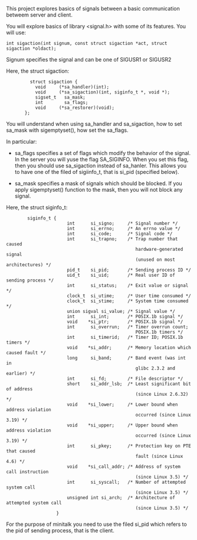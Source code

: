 This project explores basics of signals between a basic communication betweem server and client.

You will explore basics of library <signal.h>
with some of its features.
You will use:

    int sigaction(int signum, const struct sigaction *act, struct sigaction *oldact);

Signum specifies the signal and can be one of SIGUSR1 or SIGUSR2

Here, the struct sigaction:

             struct sigaction {
               void     (*sa_handler)(int);
               void     (*sa_sigaction)(int, siginfo_t *, void *);
               sigset_t   sa_mask;
               int        sa_flags;
               void     (*sa_restorer)(void);
           };
  You will understand when using sa_handler and sa_sigaction,
  how to set sa_mask with sigemptyset(), how set the sa_flags.
           
  In particular: 
  - sa_flags specifies a set of flags which modify the behavior of the 
    signal. In the server you will yuse the flag SA_SIGINFO.
    When you set this flag, then you should use sa_sigaction instead
    of sa_hanler. This allows you to have one of the filed of sigiinfo_t,
    that is si_pid (specified below).
    
  - sa_mask specifies a mask of signals  which  should  be  blocked.
    If you apply sigemptyset() function to the mask, then you will not
    block any signal.
            
           
Here, the struct siginfo_t:

            siginfo_t {
                           int      si_signo;     /* Signal number */
                           int      si_errno;     /* An errno value */
                           int      si_code;      /* Signal code */
                           int      si_trapno;    /* Trap number that caused
                                                     hardware-generated signal
                                                     (unused on most architectures) */
                           pid_t    si_pid;       /* Sending process ID */
                           uid_t    si_uid;       /* Real user ID of sending process */
                           int      si_status;    /* Exit value or signal */
                           clock_t  si_utime;     /* User time consumed */
                           clock_t  si_stime;     /* System time consumed */
                           union sigval si_value; /* Signal value */
                           int      si_int;       /* POSIX.1b signal */
                           void    *si_ptr;       /* POSIX.1b signal */
                           int      si_overrun;   /* Timer overrun count;
                                                     POSIX.1b timers */
                           int      si_timerid;   /* Timer ID; POSIX.1b timers */
                           void    *si_addr;      /* Memory location which caused fault */
                           long     si_band;      /* Band event (was int in
                                                     glibc 2.3.2 and earlier) */
                           int      si_fd;        /* File descriptor */
                           short    si_addr_lsb;  /* Least significant bit of address
                                                     (since Linux 2.6.32) */
                           void    *si_lower;     /* Lower bound when address violation
                                                     occurred (since Linux 3.19) */
                           void    *si_upper;     /* Upper bound when address violation
                                                     occurred (since Linux 3.19) */
                           int      si_pkey;      /* Protection key on PTE that caused
                                                     fault (since Linux 4.6) */
                           void    *si_call_addr; /* Address of system call instruction
                                                     (since Linux 3.5) */
                           int      si_syscall;   /* Number of attempted system call
                                                     (since Linux 3.5) */
                           unsigned int si_arch;  /* Architecture of attempted system call
                                                     (since Linux 3.5) */
                       }
  For the purpose of minitalk you need to use the filed si_pid which refers 
  to the pid of sending process, that is the client.
